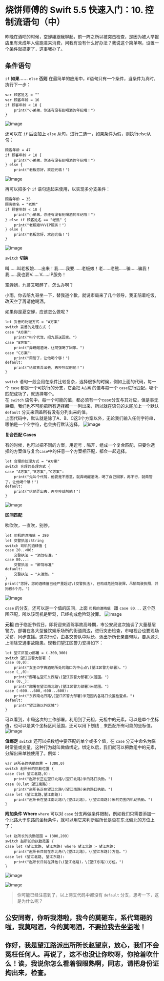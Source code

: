 # 烧饼师傅的 Swift 5.5 快速入门：10. 控制流语句（中）
昨晚在酒吧的时候，空蝉姐跟我聊起，前一阵之所以被突击检查，是因为被人举报店里有未成年人偷跑进来消费，问我有没有什么好办法？我说这个简单啊，设置一个条件就搞定了，这事我办了。
## 条件语句
`if` **如果……** `else` **否则**
在最简单的应用中，if语句只有一个条件，当条件为真时，执行下一步：
```
var 顾客姓名 = ""
var 顾客年龄 = 16
if 顾客年龄 < 18 {
    print("小弟弟，你还有没有到喝酒的年纪哦！")
}
```
![image](https://github.com/shellddd/Swift-5.5-learning-note/assets/67853933/ee74955d-5208-49d8-8046-4659e23c973d)

还可以在 `if` 后面加上 `else` 从句，进行二选一，如果条件为假，则执行else从句：
```
顾客年龄 = 47
if 顾客年龄 < 18 {
    print("小弟弟，你还有没有到喝酒的年纪哦！")
} else {
    print("老板您好，欢迎光临！")
```
![image](https://github.com/shellddd/Swift-5.5-learning-note/assets/67853933/c74e9e13-3743-4b9a-b893-0107a91d3223)

再可以把多个 `if` 语句连起来使用，以实现多分支条件：
```
顾客年龄 = 35
顾客姓名 = "老熊"
if 顾客年龄 < 18 {
    print("小弟弟，你还有没有到喝酒的年纪哦！")
} else if 顾客姓名 == "老熊" {
    print("老板娘VVVIP服务！")
} else {
    print("老板您好，欢迎光临！")
}
```
![image](https://github.com/shellddd/Swift-5.5-learning-note/assets/67853933/9159f73b-0e99-496d-9b1b-b654edba95e7)

`switch` **切换**<br />

叫……叫老板娘……出来！我……我要……老板娘！老……老熊……骗……骗我！我……我也要V……V……IP服务！<br />

空蝉姐，九哥又喝醉了，怎么办啊？<br />

小雨，你去陪九哥坐一下，替我道个歉，就说市局来了几个领导，我正陪着吃饭，改天空了再请他喝酒。<br />

如果你是夏空蝉，应该怎么做呢？
```
let 妥善的处理方式 = "A方案"
switch 妥善的处理方式 {
case "A方案":
    print("叫个代驾，把九哥送回家。")
case "B方案":
    print("弄碗醒酒汤，让阿强喝了回家。")
case "C方案":
    print("甭管了，让他喝个够！")
default:
    print("给那货弄出去，再吵吵就削他！")
}
```
`switch` 语句一般会用在条件比较复杂，选择很多的时候，例如上面的代码，每一个 `case` 都是一个可执行的分支，它会把 `A方案` 的值与每一个 `case`进行匹配，哪个匹配成功了，就选择哪个。<br />
在 `switch` 语句中，每一个可能的值，都必须有一个case分支与其对应，但是事无巨细，我们也不可能把所有选择都一一列出来，所以就在语句的末尾加上一个默认 `default` 分支来涵盖所有没有分列出来的值。<br />
上面代码中，默认就是除了A、B、C这3个方案以外，无论我们输入任何字符串，哪怕是一个空字符，也会执行默认选择。 
![image](https://github.com/shellddd/Swift-5.5-learning-note/assets/67853933/256c9685-0ab4-4071-ba08-05132dcbe542)

 **复合匹配 Cases**<br />
 
有的时候，也可以把不同的方案，用逗号 `,` 隔开，组成一个复合匹配，只要你选择的方案值与复合`case`中的任意一个方案相匹配，都会一起选择。
```
let 合理的处理方式 = "A方案"
switch 合理的处理方式 {
case "A方案","B方案","C方案":
    print("先叫个代驾，他要是不愿意，就弄碗醒酒汤，喝了自己回家，再不行，就甭管了，让他喝个够！")
default:
    print("给他弄出去，再吵吵就削他！")
}
```
![image](https://github.com/shellddd/Swift-5.5-learning-note/assets/67853933/86263143-d9dc-45e5-b4e2-8f63784d736c)

**区间匹配**<br />

吹吹吹，一直吹，别停。
```
let 司机的酒精值 = 380
let 交警执法:String
switch 司机的酒精值 {
case 20..<80:
    交警执法 = "酒驾标准。"
case 80...:
    交警执法 = "醉驾标准"
default:
    交警执法 = "未酒驾。"
}
print("您好，您的酒精值已经严重超过\(交警执法), 已构成危险驾驶罪，吊销驾驶执照，并拘役6个月。")
```
![image](https://github.com/shellddd/Swift-5.5-learning-note/assets/67853933/43c27e85-f819-4987-93ea-9bec767ca2bd)

`case` 的分支，还可以是一个值的区间，上面 `司机的酒精值 ` 跟 `case 80...` 这个范围匹配，所以该司机是醉驾，已经构成危险驾驶罪。
![image](https://github.com/shellddd/Swift-5.5-learning-note/assets/67853933/5df3ff34-585c-476c-a46f-c3ca5769a2ff)

**元祖**
由于临近节假日，即将迎来酒驾事故高峰期，市公安局这次抽调了大量基层警力，部署在各大型餐饮娱乐场所的街道周边，进行突击检查，市电视台也要现场采访、同步直播。这次行动，由各交警队中队长、派出所所长亲自带队，要从源头上消除交通事故隐患。现我们望江区警力安排如下：
```
let 望江区警力部署 = (-300,300)
switch 望江区警力部署 {
case (0,0):
    print("女王の字典酒吧所处的路口为中心点\(望江区警力部署)。")
case (_,0):
    print("部署在望江东西路\(望江区警力部署)米范围。")
case (0,_):
    print("部署在望江南北路\(望江区警力部署)米范围。")
case (-600...600,-600...600):
    print("东西南北四路\(望江区警力部署)米范围内各路口设置检查点。")
default:
    print("望江路以外区域")
}
```
可以看到，市局这次的工作部署，利用到了元祖，元祖中的元素，可以是单个坐标值，也可以是某个坐标区间范围，还可以用下划线 `_` 来匹配所有可能的坐标值。
![image](https://github.com/shellddd/Swift-5.5-learning-note/assets/67853933/3764439c-aa93-453a-b9e5-bb2b3d5ec548)

**值绑定**
`switch` 还可以把数组中要匹配的单个或多个值，在 `case` 分支中命名为临时常量或变量，这种行为就叫做值绑定。绑定以后，我们就可以把数组中的元素，分解出来单独使用了。例如：
```
var 赵所长的执勤位置 = (300,0)
switch 赵所长的执勤位置 {
case (let 望江北路,0):
    print("赵所长正在望江北路\(望江北路)米的路口执勤。")
case (0,let 望江南路):
    print("赵所长正在望江北路\(望江南路)米的路口执勤。")
case let (望江北路,望江南路):
    print("赵所长在望江南北路(\(望江北路)，\(望江南路))米的范围内机动执勤。")
}
```
**附加条件 Where**
`where` 可以对 `case` 分支再做条件限制，例如我们只需要添加一个北路大于东路的坐标条件，就可以用它来判断赵所长是否在东北偏北的方位上了：
```
let 赵所长的执勤范围 = (300,200)
switch 赵所长的执勤范围 {
case let (望江北路, 望江东路) where 望江北路 > 望江东路:
    print("赵所长目前在东北角(\(望江北路)，\(望江东路))方位。")
case let (望江北路, 望江东路):
    print("赵所长目前在其他(\(望江北路)，\(望江东路))方位。")
}
```
![image](https://github.com/shellddd/Swift-5.5-learning-note/assets/67853933/98aa0a92-6f29-47aa-8497-e736c898fc13)

![image](https://github.com/shellddd/Swift-5.5-learning-note/assets/67853933/a59def31-80cf-40a0-9d5c-f4519dd1d44e)

>你可能已经注意到了，以上两支代码中都没有 `default` 分支，思考一下，这是为什么呢？
## 公安同寄，你听我港啦，我今的莫砸车，系代驾砸的啦，我莫喝酒，今的莫喝酒，不要拉我去坐监啦！
## 你好，我是望江路派出所所长赵望京，放心，我们不会冤枉任何人。再说了，这不也没让你吹呀，你抢着吹什么！诶，我说你怎么看着很眼熟啊，同志，请把身份证掏出来，检查。
